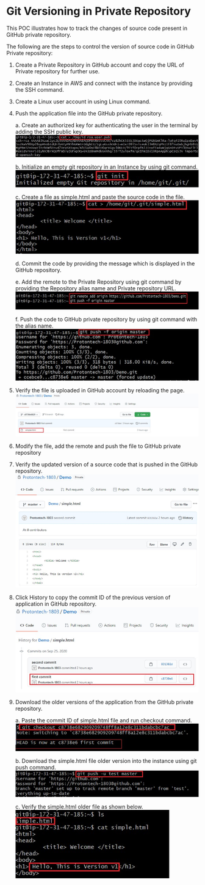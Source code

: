 # Git Versioning in Private Repository

This POC illustrates how to track the changes of source code present in GitHub private repository.

The following are the steps to control the version of source code in GitHub Private repository:
1.	Create a Private Repository in GitHub account and copy the URL of Private repository for further use.
2.	Create an Instance in AWS and connect with the instance by providing the SSH command.
3.	Create a Linux user account in using Linux command.
4.	Push the application file into the GitHub private repository.
    
    a.	Create an authorized key for authenticating the user in the terminal by adding the SSH public key.
            ![Alt text](https://github.com/Protontech-1803/devops/blob/master/GitVersioning/SSH_key.jpg)
            
    b.	Initialize an empty git repository in an Instance by using git command.
            ![Alt text](https://github.com/Protontech-1803/devops/blob/master/GitVersioning/Initialize.jpg)
            
    c.	Create a file as simple.html and paste the source code in the file.
            ![Alt text](https://github.com/Protontech-1803/devops/blob/master/GitVersioning/Simple_file1.jpg)
            
    d.	Commit the code by providing the message which is displayed in the GitHub repository.
    
    e.	Add the remote to the Private Repository using git command by providing the Repository alias name and Private repository URL.
            ![Alt text](https://github.com/Protontech-1803/devops/blob/master/GitVersioning/Remote.jpg) 
    
    f.	Push the code to GitHub private repository by using git command with the alias name.
            ![Alt text](https://github.com/Protontech-1803/devops/blob/master/GitVersioning/Push_File1.jpg) 

5.	Verify the file is uploaded in GitHub account by reloading the page.
    ![Alt text](https://github.com/Protontech-1803/devops/blob/master/GitVersioning/Repo_firstcommit.jpg) 

6.	Modify the file, add the remote and push the file to GitHub private repository

7.	Verify the updated version of a source code that is pushed in the GitHub repository.
    ![Alt text](https://github.com/Protontech-1803/devops/blob/master/GitVersioning/Repo_secondcommit.jpg) 

8.	Click History to copy the commit ID of the previous version of application in GitHub repository.
    ![Alt text](https://github.com/Protontech-1803/devops/blob/master/GitVersioning/Repo_history.jpg) 

9.	Download the older versions of the application from the GitHub private repository.
    
    a.	Paste the commit ID of simple.html file and run checkout command.
         ![Alt text](https://github.com/Protontech-1803/devops/blob/master/GitVersioning/Checkout.jpg) 
      

    b.	Download the simple.html file older version into the instance using git push command.
         ![Alt text](https://github.com/Protontech-1803/devops/blob/master/GitVersioning/Push_File2.jpg) 
      
        
    c.	Verify the simple.html older file as shown below.
         ![Alt text](https://github.com/Protontech-1803/devops/blob/master/GitVersioning/Simple_File2.jpg) 
      
